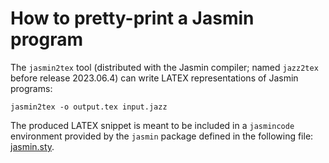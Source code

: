 # How to pretty-print a Jasmin program

The `jasmin2tex` tool (distributed with the Jasmin compiler; named `jazz2tex` before release 2023.06.4) can write LATEX representations of Jasmin programs:


    jasmin2tex -o output.tex input.jazz

The produced LATEX snippet is meant to be included in a `jasmincode` environment provided by the `jasmin` package defined in the following file: [jasmin.sty](jasmin.sty).
